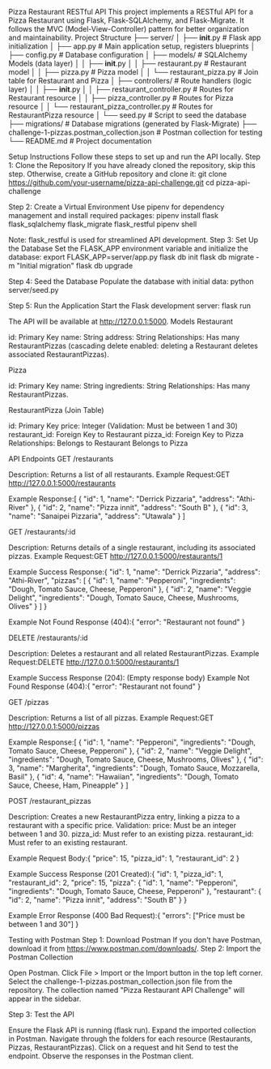 Pizza Restaurant RESTful API
This project implements a RESTful API for a Pizza Restaurant using Flask, Flask-SQLAlchemy, and Flask-Migrate. It follows the MVC (Model-View-Controller) pattern for better organization and maintainability.
Project Structure
├── server/
│   ├── __init__.py             # Flask app initialization
│   ├── app.py                  # Main application setup, registers blueprints
│   ├── config.py               # Database configuration
│   ├── models/                 # SQLAlchemy Models (data layer)
│   │   ├── __init__.py
│   │   ├── restaurant.py       # Restaurant model
│   │   ├── pizza.py            # Pizza model
│   │   └── restaurant_pizza.py # Join table for Restaurant and Pizza
│   ├── controllers/            # Route handlers (logic layer)
│   │   ├── __init__.py
│   │   ├── restaurant_controller.py # Routes for Restaurant resource
│   │   ├── pizza_controller.py      # Routes for Pizza resource
│   │   └── restaurant_pizza_controller.py # Routes for RestaurantPizza resource
│   └── seed.py                 # Script to seed the database
├── migrations/                 # Database migrations (generated by Flask-Migrate)
├── challenge-1-pizzas.postman_collection.json # Postman collection for testing
└── README.md                   # Project documentation

Setup Instructions
Follow these steps to set up and run the API locally.
Step 1: Clone the Repository
If you have already cloned the repository, skip this step. Otherwise, create a GitHub repository and clone it:
git clone https://github.com/your-username/pizza-api-challenge.git
cd pizza-api-challenge

Step 2: Create a Virtual Environment
Use pipenv for dependency management and install required packages:
pipenv install flask flask_sqlalchemy flask_migrate flask_restful
pipenv shell

Note: flask_restful is used for streamlined API development.
Step 3: Set Up the Database
Set the FLASK_APP environment variable and initialize the database:
export FLASK_APP=server/app.py
flask db init
flask db migrate -m "Initial migration"
flask db upgrade

Step 4: Seed the Database
Populate the database with initial data:
python server/seed.py

Step 5: Run the Application
Start the Flask development server:
flask run

The API will be available at http://127.0.0.1:5000.
Models
Restaurant

id: Primary Key
name: String
address: String
Relationships: Has many RestaurantPizzas (cascading delete enabled: deleting a Restaurant deletes associated RestaurantPizzas).

Pizza

id: Primary Key
name: String
ingredients: String
Relationships: Has many RestaurantPizzas.

RestaurantPizza (Join Table)

id: Primary Key
price: Integer (Validation: Must be between 1 and 30)
restaurant_id: Foreign Key to Restaurant
pizza_id: Foreign Key to Pizza
Relationships:
Belongs to Restaurant
Belongs to Pizza



API Endpoints
GET /restaurants

Description: Returns a list of all restaurants.
Example Request:GET http://127.0.0.1:5000/restaurants


Example Response:[
  {
    "id": 1,
    "name": "Derrick Pizzaria",
    "address": "Athi-River"
  },
  {
    "id": 2,
    "name": "Pizza innit",
    "address": "South B"
  },
  {
    "id": 3,
    "name": "Sanaipei Pizzaria",
    "address": "Utawala"
  }
]



GET /restaurants/:id

Description: Returns details of a single restaurant, including its associated pizzas.
Example Request:GET http://127.0.0.1:5000/restaurants/1


Example Success Response:{
  "id": 1,
  "name": "Derrick Pizzaria",
  "address": "Athi-River",
  "pizzas": [
    {
      "id": 1,
      "name": "Pepperoni",
      "ingredients": "Dough, Tomato Sauce, Cheese, Pepperoni"
    },
    {
      "id": 2,
      "name": "Veggie Delight",
      "ingredients": "Dough, Tomato Sauce, Cheese, Mushrooms, Olives"
    }
  ]
}


Example Not Found Response (404):{ "error": "Restaurant not found" }



DELETE /restaurants/:id

Description: Deletes a restaurant and all related RestaurantPizzas.
Example Request:DELETE http://127.0.0.1:5000/restaurants/1


Example Success Response (204): (Empty response body)
Example Not Found Response (404):{ "error": "Restaurant not found" }



GET /pizzas

Description: Returns a list of all pizzas.
Example Request:GET http://127.0.0.1:5000/pizzas


Example Response:[
  {
    "id": 1,
    "name": "Pepperoni",
    "ingredients": "Dough, Tomato Sauce, Cheese, Pepperoni"
  },
  {
    "id": 2,
    "name": "Veggie Delight",
    "ingredients": "Dough, Tomato Sauce, Cheese, Mushrooms, Olives"
  },
  {
    "id": 3,
    "name": "Margherita",
    "ingredients": "Dough, Tomato Sauce, Mozzarella, Basil"
  },
  {
    "id": 4,
    "name": "Hawaiian",
    "ingredients": "Dough, Tomato Sauce, Cheese, Ham, Pineapple"
  }
]



POST /restaurant_pizzas

Description: Creates a new RestaurantPizza entry, linking a pizza to a restaurant with a specific price.
Validation:
price: Must be an integer between 1 and 30.
pizza_id: Must refer to an existing pizza.
restaurant_id: Must refer to an existing restaurant.


Example Request Body:{
  "price": 15,
  "pizza_id": 1,
  "restaurant_id": 2
}


Example Success Response (201 Created):{
  "id": 1,
  "pizza_id": 1,
  "restaurant_id": 2,
  "price": 15,
  "pizza": {
    "id": 1,
    "name": "Pepperoni",
    "ingredients": "Dough, Tomato Sauce, Cheese, Pepperoni"
  },
  "restaurant": {
    "id": 2,
    "name": "Pizza innit",
    "address": "South B"
  }
}


Example Error Response (400 Bad Request):{ "errors": ["Price must be between 1 and 30"] }



Testing with Postman
Step 1: Download Postman
If you don't have Postman, download it from https://www.postman.com/downloads/.
Step 2: Import the Postman Collection

Open Postman.
Click File > Import or the Import button in the top left corner.
Select the challenge-1-pizzas.postman_collection.json file from the repository.
The collection named "Pizza Restaurant API Challenge" will appear in the sidebar.

Step 3: Test the API

Ensure the Flask API is running (flask run).
Expand the imported collection in Postman.
Navigate through the folders for each resource (Restaurants, Pizzas, RestaurantPizzas).
Click on a request and hit Send to test the endpoint.
Observe the responses in the Postman client.

